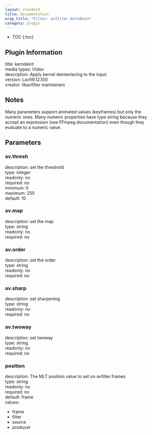 ```yaml
---
layout: standard
title: Documentation
wrap_title: "Filter: avfilter.kerndeint"
category: plugin
---
```

* TOC
{:toc}

## Plugin Information

title: kerndeint  
media types:
Video  
description: Apply kernel deinterlacing to the input.  
version: Lavfi9.12.100  
creator: libavfilter maintainers  

## Notes

Many parameters support animated values (keyframes) but only the numeric ones. Many numeric properties have type string because they accept an expression (see FFmpeg documentation) even though they evaluate to a numeric value.

## Parameters

### av.thresh

  
description:
set the threshold  
type: integer  
readonly: no  
required: no  
minimum: 0  
maximum: 255  
default: 10  

### av.map

  
description:
set the map  
type: string  
readonly: no  
required: no  

### av.order

  
description:
set the order  
type: string  
readonly: no  
required: no  

### av.sharp

  
description:
set sharpening  
type: string  
readonly: no  
required: no  

### av.twoway

  
description:
set twoway  
type: string  
readonly: no  
required: no  

### position

  
description:
The MLT position value to set on avfilter frames  
type: string  
readonly: no  
required: no  
default: frame  
values:  

* frame
* filter
* source
* producer

